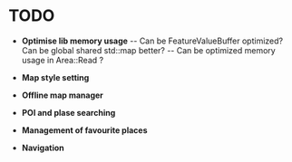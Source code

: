
# TODO

- **Optimise lib memory usage**
  -- Can be FeatureValueBuffer optimized? Can be global shared std::map better?
  -- Can be optimized memory usage in Area::Read ?

- **Map style setting**
- **Offline map manager**
- **POI and plase searching**
- **Management of favourite places**
- **Navigation**

